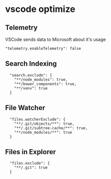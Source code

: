 # vscode optimize

## Telemetry

VSCode sends data to Microsoft about it's usage

```
"telemetry.enableTelemetry": false
```

## Search Indexing

```
  "search.exclude": {
    "**/node_modules": true,
    "**/bower_components": true,
    "**/venv": true
  }
```

## File Watcher

```
  "files.watcherExclude": {
    "**/.git/objects/**": true,
    "**/.git/subtree-cache/**": true,
    "**/node_modules/**": true
  }
```

## Files in Explorer

```
  "files.exclude": {
    "**/.git": true
  }
```
